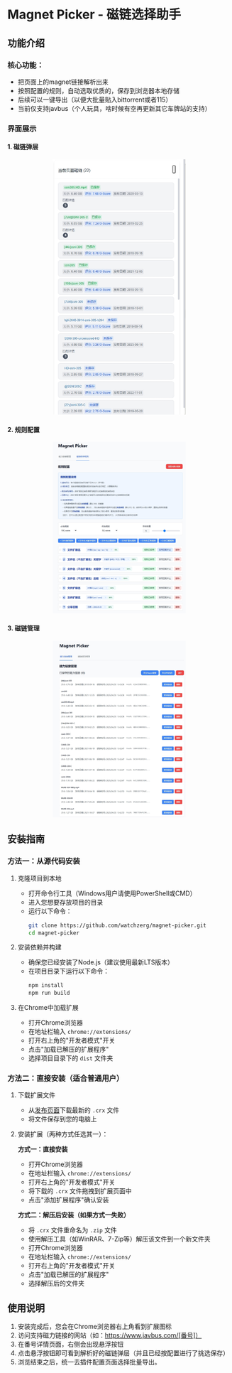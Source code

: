 # Magnet Picker - 磁链选择助手

## 功能介绍

### 核心功能：
- 把页面上的magnet链接解析出来
- 按照配置的规则，自动选取优质的，保存到浏览器本地存储
- 后续可以一键导出（以便大批量贴入bittorrent或者115）
- 当前仅支持javbus（个人玩具，啥时候有空再更新其它车牌站的支持）

### 界面展示

#### 1. 磁链弹层
<div style="text-align: center">
  <a href="./docs/images/magnet-panel.png" target="_blank">
    <img src="./docs/images/magnet-panel.png" alt="磁链弹层" style="max-width: 300px; cursor: pointer;" title="点击查看大图">
  </a>
</div>

#### 2. 规则配置
<div style="text-align: center">
  <a href="./docs/images/rule-config.png" target="_blank">
    <img src="./docs/images/rule-config.png" alt="规则配置" style="max-width: 300px; cursor: pointer;" title="点击查看大图">
  </a>
</div>

#### 3. 磁链管理
<div style="text-align: center">
  <a href="./docs/images/magnet-manage.png" target="_blank">
    <img src="./docs/images/magnet-manage.png" alt="磁链管理" style="max-width: 300px; cursor: pointer;" title="点击查看大图">
  </a>
</div>

## 安装指南

### 方法一：从源代码安装

1. 克隆项目到本地
   - 打开命令行工具（Windows用户请使用PowerShell或CMD）
   - 进入您想要存放项目的目录
   - 运行以下命令：
     ```bash
     git clone https://github.com/watchzerg/magnet-picker.git
     cd magnet-picker
     ```

2. 安装依赖并构建
   - 确保您已经安装了Node.js（建议使用最新LTS版本）
   - 在项目目录下运行以下命令：
     ```bash
     npm install
     npm run build
     ```

3. 在Chrome中加载扩展
   - 打开Chrome浏览器
   - 在地址栏输入 `chrome://extensions/`
   - 打开右上角的"开发者模式"开关
   - 点击"加载已解压的扩展程序"
   - 选择项目目录下的 `dist` 文件夹

### 方法二：直接安装（适合普通用户）

1. 下载扩展文件
   - 从[发布页面](https://github.com/watchzerg/magnet-picker/releases)下载最新的 `.crx` 文件
   - 将文件保存到您的电脑上

2. 安装扩展（两种方式任选其一）：

   **方式一：直接安装**
   - 打开Chrome浏览器
   - 在地址栏输入 `chrome://extensions/`
   - 打开右上角的"开发者模式"开关
   - 将下载的 `.crx` 文件拖拽到扩展页面中
   - 点击"添加扩展程序"确认安装

   **方式二：解压后安装（如果方式一失败）**
   - 将 `.crx` 文件重命名为 `.zip` 文件
   - 使用解压工具（如WinRAR、7-Zip等）解压该文件到一个新文件夹
   - 打开Chrome浏览器
   - 在地址栏输入 `chrome://extensions/`
   - 打开右上角的"开发者模式"开关
   - 点击"加载已解压的扩展程序"
   - 选择解压后的文件夹

## 使用说明

1. 安装完成后，您会在Chrome浏览器右上角看到扩展图标
2. 访问支持磁力链接的网站（如：https://www.javbus.com/[番号]）
3. 在番号详情页面，右侧会出现悬浮按钮
4. 点击悬浮按钮即可看到解析好的磁链弹层（并且已经按配置进行了挑选保存）
5. 浏览结束之后，统一去插件配置页面选择批量导出。